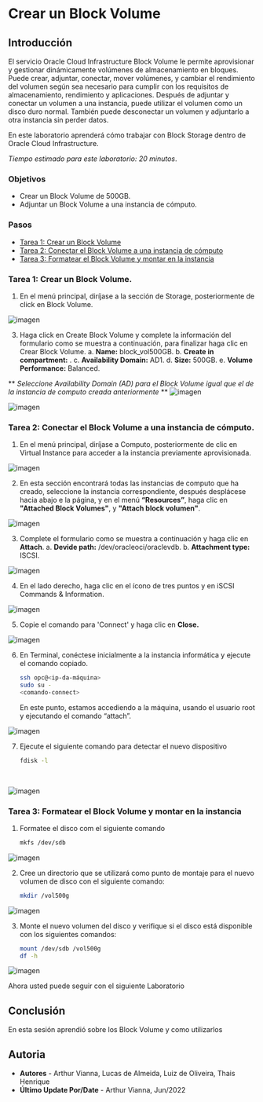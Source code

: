 # Crear un Block Volume
## Introducción

El servicio Oracle Cloud Infrastructure Block Volume le permite aprovisionar y gestionar dinámicamente volúmenes de almacenamiento en bloques. Puede crear, adjuntar, conectar, mover volúmenes, y cambiar el rendimiento del volumen según sea necesario para cumplir con los requisitos de almacenamiento, rendimiento y aplicaciones. Después de adjuntar y conectar un volumen a una instancia, puede utilizar el volumen como un disco duro normal. También puede desconectar un volumen y adjuntarlo a otra instancia sin perder datos.

En este laboratorio aprenderá cómo trabajar con Block Storage dentro de Oracle Cloud Infrastructure.

*Tiempo estimado para este laboratorio: 20 minutos*.

### Objetivos

- Crear un Block Volume de 500GB.
- Adjuntar un Block Volume a una instancia de cómputo.

### Pasos
- [Tarea 1: Crear un Block Volume](#tarea-1-crear-un-block-volume)
- [Tarea 2: Conectar el Block Volume a una instancia de cómputo](#tarea-2-conectar-el-block-volume-a-una-instancia-de-cómputo)
- [Tarea 3: Formatear el Block Volume y montar en la instancia](#tarea-3-formatear-el-block-volume-y-montar-en-la-instancia)

### Tarea 1: Crear un Block Volume.

1.	En el menú principal, diríjase a la sección de Storage, posteriormente de click en Block Volume.<br>

![imagen](../Lab4-BlockVolume/Imagenes/Imagen1.png)

3.	Haga click en Create Block Volume y complete la información del formulario como se muestra a continuación, para finalizar haga clic en Crear Block Volume.
a.	**Name:** block_vol500GB.
b.	**Create in compartment:** <Su-compartimiento>. 
c.	**Availability Domain:** AD1.
d.	**Size:** 500GB.
e.	**Volume Performance:** Balanced.

** *Seleccione Availability Domain (AD) para el Block Volume igual que el de la instancia de computo creada anteriormente* **
![imagen](../Lab4-BlockVolume/Imagenes/Imagen2.png)

![imagen](../Lab4-BlockVolume/Imagenes/Imagen3.png)

### Tarea 2: Conectar el Block Volume a una instancia de cómputo.
1.	En el menú principal, diríjase a Computo, posteriormente de clic en Virtual Instance para acceder a la instancia previamente aprovisionada.<br>

![imagen](../Lab4-BlockVolume/Imagenes/Imagen4.png)

2.	En esta sección encontrará todas las instancias de computo que ha creado, seleccione la instancia correspondiente, después desplácese hacia abajo e la página, y en el menú **“Resources”**, haga clic en **"Attached Block Volumes"**, y **"Attach block volumen"**.<br>
   
![imagen](../Lab4-BlockVolume/Imagenes/Imagen5.png)

3.	Complete el formulario como se muestra a continuación y haga clic en **Attach**.
a.	**Devide path:** /dev/oracleoci/oraclevdb.
b.	**Attachment type:** ISCSI.<br>

![imagen](../Lab4-BlockVolume/Imagenes/Imagen6.png)

4.	En el lado derecho, haga clic en el ícono de tres puntos y en iSCSI Commands & Information.<br>

![imagen](../Lab4-BlockVolume/Imagenes/Imagen7.png)

5. Copie el comando para 'Connect' y haga clic en **Close.**<br>

![imagen](../Lab4-BlockVolume/Imagenes/Imagen8.png) 

6.	En Terminal, conéctese inicialmente a la instancia informática y ejecute el comando copiado.

    ```sh
    ssh opc@<ip-da-máquina>
    sudo su -
    <comando-connect>
    ```
    En este punto, estamos accediendo a la máquina, usando el usuario root y ejecutando el comando “attach”.<br>
    
![imagen](../Lab4-BlockVolume/Imagenes/Imagen9.png)
    
7.	Ejecute el siguiente comando para detectar el nuevo dispositivo 
    ```sh
    fdisk -l
    ```
    <br>
   ![imagen](../Lab4-BlockVolume/Imagenes/Imagen10.png) 
    
### Tarea 3: Formatear el Block Volume y montar en la instancia

1. Formatee el disco com el siguiente comando
    ```sh
    mkfs /dev/sdb
    ```
![imagen](../Lab4-BlockVolume/Imagenes/Imagen11.png) 

2.	Cree un directorio que se utilizará como punto de montaje para el nuevo volumen de disco con el siguiente comando:

    ```sh
    mkdir /vol500g
    ```
![imagen](../Lab4-BlockVolume/Imagenes/Imagen12.png)  

3.	Monte el nuevo volumen del disco y verifique si el disco está disponible con los siguientes comandos:
    ```sh
    mount /dev/sdb /vol500g 
    df -h
    ```
![imagen](../Lab4-BlockVolume/Imagenes/Imagen13.png) 

Ahora usted puede seguir con el siguiente Laboratorio 

## Conclusión
En esta sesión aprendió sobre los Block Volume y como utilizarlos 

## Autoria
- **Autores** - Arthur Vianna, Lucas de Almeida, Luiz de Oliveira, Thais Henrique
- **Último Update Por/Date** - Arthur Vianna, Jun/2022

